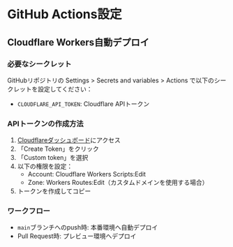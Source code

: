 # GitHub Actions設定

## Cloudflare Workers自動デプロイ

### 必要なシークレット

GitHubリポジトリの Settings > Secrets and variables > Actions で以下のシークレットを設定してください：

- `CLOUDFLARE_API_TOKEN`: Cloudflare APIトークン

### APIトークンの作成方法

1. [Cloudflareダッシュボード](https://dash.cloudflare.com/profile/api-tokens)にアクセス
2. 「Create Token」をクリック
3. 「Custom token」を選択
4. 以下の権限を設定：
   - Account: Cloudflare Workers Scripts:Edit
   - Zone: Workers Routes:Edit（カスタムドメインを使用する場合）
5. トークンを作成してコピー

### ワークフロー

- `main`ブランチへのpush時: 本番環境へ自動デプロイ
- Pull Request時: プレビュー環境へデプロイ